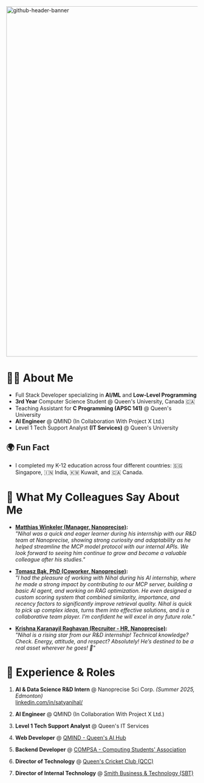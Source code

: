 <img width="3400" height="920" alt="github-header-banner" src="https://github.com/user-attachments/assets/1c33407c-7dce-4c7a-a77b-e10018ac4f31" />

# 👨‍💻 About Me
- Full Stack Developer specializing in **AI/ML** and **Low-Level Programming**  
- **3rd Year** Computer Science Student @ Queen's University, Canada  🇨🇦
- Teaching Assistant for **C Programming (APSC 141)** @ Queen's University
- **AI Engineer** @ QMIND (In Collaboration With Project X Ltd.)
- Level 1 Tech Support Analyst **(IT Services)** @ Queen's University

## 🌍 Fun Fact
- I completed my K-12 education across four different countries: 🇸🇬 Singapore, 🇮🇳 India, 🇰🇼 Kuwait, and 🇨🇦 Canada.

# 💬 What My Colleagues Say About Me

- **[Matthias Winkeler (Manager, Nanoprecise)](https://www.linkedin.com/in/matthias-winkeler/):**  
  *"Nihal was a quick and eager learner during his internship with our R&D team at Nanoprecise, showing strong curiosity and adaptability as he helped streamline the MCP model protocol with our internal APIs. We look forward to seeing him continue to grow and become a valuable colleague after his studies."*

- **[Tomasz Bąk, PhD (Coworker, Nanoprecise)](https://www.linkedin.com/in/tomasz-b%C4%85k-phd-16032a68/):**  
  *"I had the pleasure of working with Nihal during his AI internship, where he made a strong impact by contributing to our MCP server, building a basic AI agent, and working on RAG optimization. He even designed a custom scoring system that combined similarity, importance, and recency factors to significantly improve retrieval quality. Nihal is quick to pick up complex ideas, turns them into effective solutions, and is a collaborative team player. I’m confident he will excel in any future role."*

- **[Krishna Karanayil Raghavan (Recruiter - HR, Nanoprecise)](https://www.linkedin.com/in/krishna-karanayil-raghavan-a71071170/):**  
  *"Nihal is a rising star from our R&D internship! Technical knowledge? Check. Energy, attitude, and respect? Absolutely! He’s destined to be a real asset wherever he goes! 🚀"*

# 💼 Experience & Roles
1. **AI & Data Science R&D Intern** @ Nanoprecise Sci Corp. *(Summer 2025, Edmonton)*  
   [linkedin.com/in/satyanihal/](https://www.linkedin.com/in/satyanihal/)  

2. **AI Engineer** @ QMIND (In Collaboration With Project X Ltd.)

3. **Level 1 Tech Support Analyst** @ Queen's IT Services  

4. **Web Developer** @ [QMIND - Queen's AI Hub](https://qmind.ca/leadership)  

5. **Backend Developer** @ [COMPSA - Computing Students' Association](https://compsa.ca/)  

6. **Director of Technology** @ [Queen's Cricket Club (QCC)](https://queenscricketclub.netlify.app/our-team)  

7. **Director of Internal Technology** @ [Smith Business & Technology (SBT)](https://www.linkedin.com/company/smithbiztech/?originalSubdomain=ca)  
